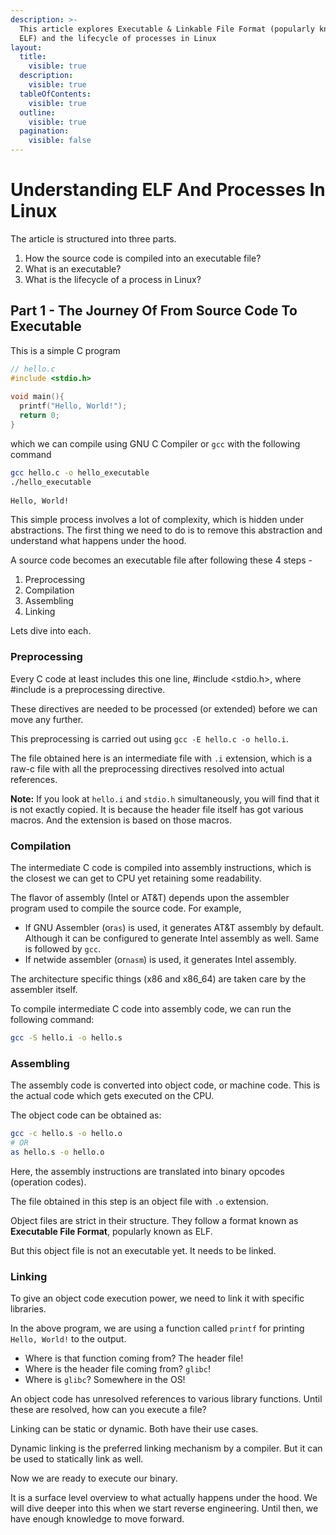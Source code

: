 ```yaml
---
description: >-
  This article explores Executable & Linkable File Format (popularly known as
  ELF) and the lifecycle of processes in Linux
layout:
  title:
    visible: true
  description:
    visible: true
  tableOfContents:
    visible: true
  outline:
    visible: true
  pagination:
    visible: false
---
```


# Understanding ELF And Processes In Linux

The article is structured into three parts.

1. How the source code is compiled into an executable file?
2. What is an executable?
3. What is the lifecycle of a process in Linux?

## Part 1 - The Journey Of From Source Code To Executable

This is a simple C program

```c
// hello.c
#include <stdio.h>
​
void main(){
  printf("Hello, World!");
  return 0;
}
```

which we can compile using GNU C Compiler or `gcc` with the following command

```bash
gcc hello.c -o hello_executable
./hello_executable
​
Hello, World!
```

This simple process involves a lot of complexity, which is hidden under abstractions. The first thing we need to do is to remove this abstraction and understand what happens under the hood.

A source code becomes an executable file after following these 4 steps -

1. Preprocessing
2. Compilation
3. Assembling
4. Linking

Lets dive into each.

### Preprocessing

Every C code at least includes this one line, #include \<stdio.h>, where #include is a preprocessing directive.

These directives are needed to be processed (or extended) before we can move any further.

This preprocessing is carried out using `gcc -E hello.c -o hello.i`.

The file obtained here is an intermediate file with `.i` extension, which is a raw-c file with all the preprocessing directives resolved into actual references.

**Note:** If you look at `hello.i` and `stdio.h` simultaneously, you will find that it is not exactly copied. It is because the header file itself has got various macros. And the extension is based on those macros.

### Compilation

The intermediate C code is compiled into assembly instructions, which is the closest we can get to CPU yet retaining some readability.

The flavor of assembly (Intel or AT\&T) depends upon the assembler program used to compile the source code. For example,

* If GNU Assembler (or`as`) is used, it generates AT\&T assembly by default. Although it can be configured to generate Intel assembly as well. Same is followed by `gcc`.
* If netwide assembler (or`nasm`) is used, it generates Intel assembly.

The architecture specific things (x86 and x86\_64) are taken care by the assembler itself.

To compile intermediate C code into assembly code, we can run the following command:

```bash
gcc -S hello.i -o hello.s
```

### Assembling

The assembly code is converted into object code, or machine code. This is the actual code which gets executed on the CPU.

The object code can be obtained as:

```bash
gcc -c hello.s -o hello.o
# OR
as hello.s -o hello.o
```

Here, the assembly instructions are translated into binary opcodes (operation codes).

The file obtained in this step is an object file with `.o` extension.

Object files are strict in their structure. They follow a format known as **Executable File Format**, popularly known as ELF.

But this object file is not an executable yet. It needs to be linked.

### Linking

To give an object code execution power, we need to link it with specific libraries.

In the above program, we are using a function called `printf` for printing `Hello, World!` to the output.&#x20;

* Where is that function coming from? The header file!
* Where is the header file coming from? `glibc`!
* Where is `glibc`? Somewhere in the OS!

An object code has unresolved references to various library functions. Until these are resolved, how can you execute a file?

Linking can be static or dynamic. Both have their use cases.

Dynamic linking is the preferred linking mechanism by a compiler. But it can be used to statically link as well.

Now we are ready to execute our binary.

It is a surface level overview to what actually happens under the hood. We will dive deeper into this when we start reverse engineering. Until then, we have enough knowledge to move forward.
